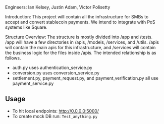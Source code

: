 Engineers:
Ian Kelsey, Justin Adam, Victor Polisetty

Introduction:
This project will contain all the infrastructure for SMBs to accept and convert stablecoin payments. We intend to integrate with PoS systems like Square.

Structure Overview:
The structure is mostly divided into /app and /tests. /app will have a few directories in /apis, /models, /services, and /utils. /apis will contain the main apis for this infrastructure, and /services will contain the business logic for the files inside /apis. The intended relationship is as follows.
- auth.py uses authentication_service.py
- conversion.py uses conversion_service.py
- settlement.py, payment_request.py, and payment_verification.py all use payment_service.py

## Usage
- To hit local endpoints: http://0.0.0.0:5000/
- To create mock DB run: `Test_anything.py`


